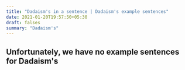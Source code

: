 ```yaml
---
title: "Dadaism's in a sentence | Dadaism's example sentences"
date: 2021-01-20T19:57:50+05:30
draft: falses
summary: "Dadaism's"
---
```

## Unfortunately, we have no example sentences for Dadaism's                 
